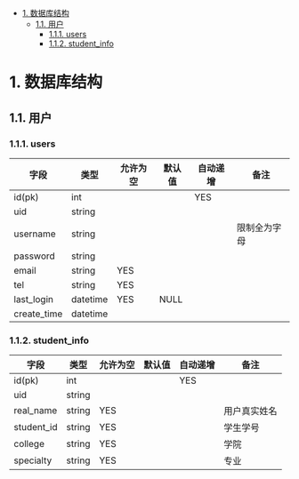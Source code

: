 <!-- TOC -->

- [1. 数据库结构](#1-%E6%95%B0%E6%8D%AE%E5%BA%93%E7%BB%93%E6%9E%84)
    - [1.1. 用户](#11-%E7%94%A8%E6%88%B7)
        - [1.1.1. users](#111-users)
        - [1.1.2. student_info](#112-studentinfo)

<!-- /TOC -->
# 1. 数据库结构 
## 1.1. 用户 
### 1.1.1. users
| 字段 | 类型 | 允许为空 | 默认值 | 自动递增 | 备注 |
| --- | --- | --- | --- | --- | --- |
| id(pk) | int | &nbsp; | &nbsp; | YES | &nbsp; | 
| uid | string | &nbsp; | &nbsp; | &nbsp; | &nbsp; | 
| username | string | &nbsp; | &nbsp; | &nbsp; | 限制全为字母 |
| password | string | &nbsp; | &nbsp; | &nbsp; | &nbsp; |
| email | string | YES | &nbsp; | &nbsp; | &nbsp; |
| tel | string | YES | &nbsp; | &nbsp; | &nbsp; |
| last_login | datetime | YES | NULL | &nbsp; | &nbsp; |
| create_time | datetime | &nbsp; | &nbsp; | &nbsp; |

### 1.1.2. student_info 
| 字段 | 类型 | 允许为空 | 默认值 | 自动递增 | 备注 |
| --- | --- | --- | --- | --- | --- |
| id(pk) | int | &nbsp; | &nbsp; | YES | &nbsp; | 
| uid | string | &nbsp; | &nbsp; | &nbsp; | &nbsp; |
| real_name | string | YES | &nbsp; | &nbsp; | 用户真实姓名 |
| student_id | string | YES | &nbsp; | &nbsp; | 学生学号 |
| college | string | YES | &nbsp; | &nbsp; | 学院 | 
| specialty | string | YES | &nbsp; | &nbsp; | 专业 |
